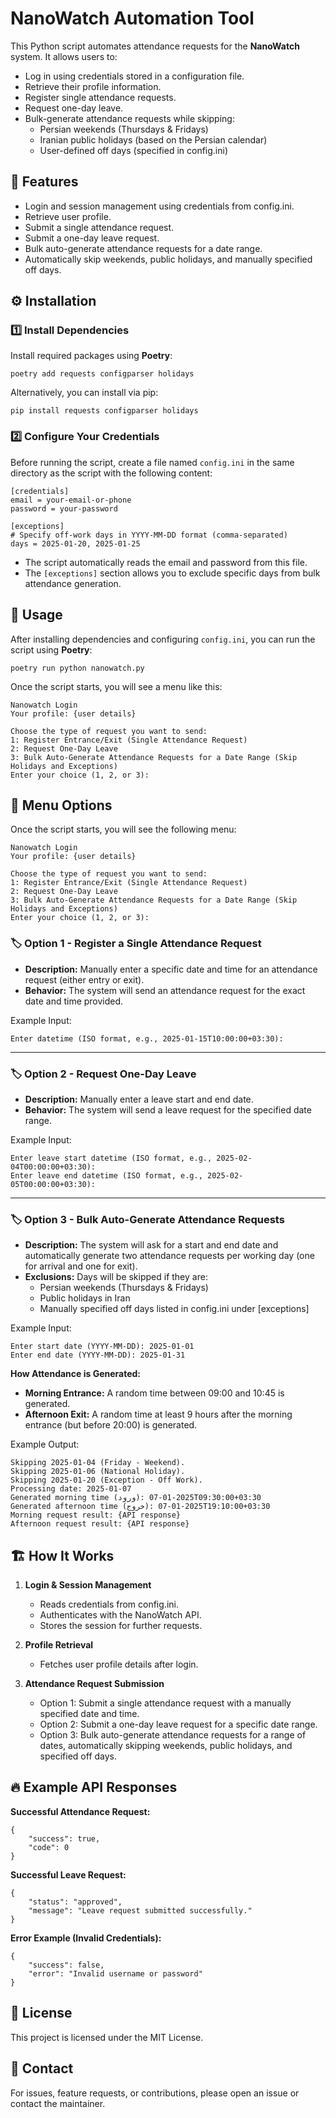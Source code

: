 # NanoWatch Automation Tool

This Python script automates attendance requests for the **NanoWatch** system. It allows users to:

- Log in using credentials stored in a configuration file.
- Retrieve their profile information.
- Register single attendance requests.
- Request one-day leave.
- Bulk-generate attendance requests while skipping:
    - Persian weekends (Thursdays & Fridays)
    - Iranian public holidays (based on the Persian calendar)
    - User-defined off days (specified in config.ini)

## 📌 Features

- Login and session management using credentials from config.ini.
- Retrieve user profile.
- Submit a single attendance request.
- Submit a one-day leave request.
- Bulk auto-generate attendance requests for a date range.
- Automatically skip weekends, public holidays, and manually specified off days.

## ⚙️ Installation

### 1️⃣ Install Dependencies

Install required packages using **Poetry**:

    poetry add requests configparser holidays

Alternatively, you can install via pip:

    pip install requests configparser holidays

### 2️⃣ Configure Your Credentials

Before running the script, create a file named `config.ini` in the same directory as the script with the following
content:

    [credentials]
    email = your-email-or-phone
    password = your-password

    [exceptions]
    # Specify off-work days in YYYY-MM-DD format (comma-separated)
    days = 2025-01-20, 2025-01-25

- The script automatically reads the email and password from this file.
- The `[exceptions]` section allows you to exclude specific days from bulk attendance generation.

## 🚀 Usage

After installing dependencies and configuring `config.ini`, you can run the script using **Poetry**:

    poetry run python nanowatch.py

Once the script starts, you will see a menu like this:

    Nanowatch Login
    Your profile: {user details}

    Choose the type of request you want to send:
    1: Register Entrance/Exit (Single Attendance Request)
    2: Request One-Day Leave
    3: Bulk Auto-Generate Attendance Requests for a Date Range (Skip Holidays and Exceptions)
    Enter your choice (1, 2, or 3):

## 📜 Menu Options

Once the script starts, you will see the following menu:

    Nanowatch Login
    Your profile: {user details}

    Choose the type of request you want to send:
    1: Register Entrance/Exit (Single Attendance Request)
    2: Request One-Day Leave
    3: Bulk Auto-Generate Attendance Requests for a Date Range (Skip Holidays and Exceptions)
    Enter your choice (1, 2, or 3):

### 🏷️ Option 1 - Register a Single Attendance Request

- **Description:** Manually enter a specific date and time for an attendance request (either entry or exit).
- **Behavior:** The system will send an attendance request for the exact date and time provided.

Example Input:

    Enter datetime (ISO format, e.g., 2025-01-15T10:00:00+03:30):

---

### 🏷️ Option 2 - Request One-Day Leave

- **Description:** Manually enter a leave start and end date.
- **Behavior:** The system will send a leave request for the specified date range.

Example Input:

    Enter leave start datetime (ISO format, e.g., 2025-02-04T00:00:00+03:30):
    Enter leave end datetime (ISO format, e.g., 2025-02-05T00:00:00+03:30):

---

### 🏷️ Option 3 - Bulk Auto-Generate Attendance Requests

- **Description:** The system will ask for a start and end date and automatically generate two attendance requests per
  working day (one for arrival and one for exit).
- **Exclusions:** Days will be skipped if they are:
    - Persian weekends (Thursdays & Fridays)
    - Public holidays in Iran
    - Manually specified off days listed in config.ini under [exceptions]

Example Input:

    Enter start date (YYYY-MM-DD): 2025-01-01
    Enter end date (YYYY-MM-DD): 2025-01-31

**How Attendance is Generated:**

- **Morning Entrance:** A random time between 09:00 and 10:45 is generated.
- **Afternoon Exit:** A random time at least 9 hours after the morning entrance (but before 20:00) is generated.

Example Output:

    Skipping 2025-01-04 (Friday - Weekend).
    Skipping 2025-01-06 (National Holiday).
    Skipping 2025-01-20 (Exception - Off Work).
    Processing date: 2025-01-07
    Generated morning time (ورود): 2025-01-07T09:30:00+03:30
    Generated afternoon time (خروج): 2025-01-07T19:10:00+03:30
    Morning request result: {API response}
    Afternoon request result: {API response}

## 🏗️ How It Works

1. **Login & Session Management**
    - Reads credentials from config.ini.
    - Authenticates with the NanoWatch API.
    - Stores the session for further requests.

2. **Profile Retrieval**
    - Fetches user profile details after login.

3. **Attendance Request Submission**
    - Option 1: Submit a single attendance request with a manually specified date and time.
    - Option 2: Submit a one-day leave request for a specific date range.
    - Option 3: Bulk auto-generate attendance requests for a range of dates, automatically skipping weekends, public
      holidays, and specified off days.

## 🔥 Example API Responses

**Successful Attendance Request:**

    {
        "success": true,
        "code": 0
    }

**Successful Leave Request:**

    {
        "status": "approved",
        "message": "Leave request submitted successfully."
    }

**Error Example (Invalid Credentials):**

    {
        "success": false,
        "error": "Invalid username or password"
    }

## 📜 License

This project is licensed under the MIT License.

## 📩 Contact

For issues, feature requests, or contributions, please open an issue or contact the maintainer.
